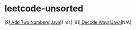 # leetcode-unsorted
|2|[ Add Two Numbers](https://leetcode.com/problems/add-two-numbers/)|[Java](./solutions/2.%20Add%20Two%20Numbers.java)|1 ms|
|91|[ Decode Ways](https://leetcode.com/problems/decode-ways/)|[Java](./solutions/91.%20Decode%20Ways.java)|N/A|
